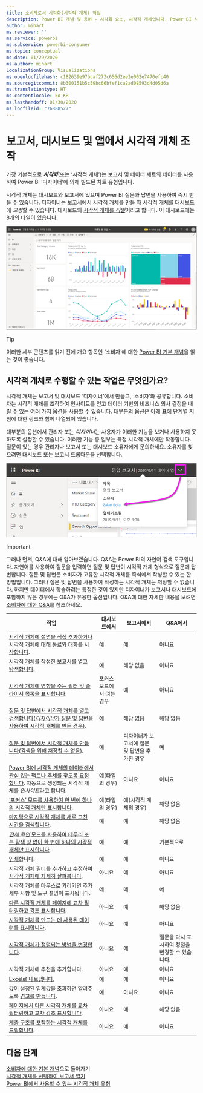 ```yaml
---
title: 소비자로서 시각화(시각적 개체) 작업
description: Power BI 개념 및 용어 - 시각화 요소, 시각적 개체입니다. Power BI 시각화, 시각적 개체란 무엇인가요?
author: mihart
ms.reviewer: ''
ms.service: powerbi
ms.subservice: powerbi-consumer
ms.topic: conceptual
ms.date: 01/29/2020
ms.author: mihart
LocalizationGroup: Visualizations
ms.openlocfilehash: c182639e97bcaf272c656d2ee2e002e7470efc40
ms.sourcegitcommit: 8b300151b5c59bc66bfef1ca2ad08593d4d05d6a
ms.translationtype: HT
ms.contentlocale: ko-KR
ms.lasthandoff: 01/30/2020
ms.locfileid: "76888527"
---
```

# <a name="interact-with-visuals-in-reports-dashboards-and-apps"></a>보고서, 대시보드 및 앱에서 시각적 개체 조작

가장 기본적으로 ***시각화***(또는 ‘시각적 개체’)는 보고서 및 데이터 세트의 데이터를 사용하여 Power BI ‘디자이너’에 의해 빌드된 차트 유형입니다.   

시각적 개체는 대시보드와 보고서에 있으며 Power BI 질문과 답변을 사용하여 즉시 만들 수 있습니다. 디자이너는 보고서에서 시각적 개체를 만들 때 시각적 개체를 대시보드에 *고정*할 수 있습니다. 대시보드의 [시각적 개체를 *타일*](end-user-tiles.md)이라고 합니다. 이 대시보드에는 8개의 타일이 있습니다. 

![타일이 있는 대시보드](media/end-user-visualizations/power-bi-dashboard.png)

> [!TIP]
> 이러한 세부 콘텐츠를 읽기 전에 개요 항목인 ‘소비자’에 대한 [Power BI 기본 개념](end-user-basic-concepts.md)을 읽는 것이 좋습니다. 

## <a name="what-can-i-do-with-visuals"></a>시각적 개체로 수행할 수 있는 작업은 무엇인가요?

시각적 개체는 보고서 및 대시보드 ‘디자이너’에서 만들고, ‘소비자’와 공유합니다.   소비자는 시각적 개체를 조작하여 인사이트를 얻고 데이터 기반의 비즈니스 의사 결정을 내릴 수 있는 여러 가지 옵션을 사용할 수 있습니다. 대부분의 옵션은 아래 표에 단계별 지침에 대한 링크와 함께 나열되어 있습니다.

대부분의 옵션에서 관리자 또는 *디자이너*는 사용자가 이러한 기능을 보거나 사용하지 못하도록 설정할 수 있습니다. 이러한 기능 중 일부는 특정 시각적 개체에만 작동합니다.  질문이 있는 경우 관리자나 보고서 또는 대시보드 소유자에게 문의하세요. 소유자를 찾으려면 대시보드 또는 보고서 드롭다운을 선택합니다. 

![소유자를 표시하는 제목 드롭다운](media/end-user-visualizations/power-bi-owner.png)


> [!IMPORTANT]
> 그러나 먼저, Q&A에 대해 알아보겠습니다. Q&A는 Power BI의 자연어 검색 도구입니다. 자연어를 사용하여 질문을 입력하면 질문 및 답변이 시각적 개체 형식으로 질문에 답변합니다. 질문 및 답변은 소비자가 고유한 시각적 개체를 즉석에서 작성할 수 있는 한 방법입니다. 그러나 질문 및 답변을 사용하여 작성하는 시각적 개체는 저장할 수 없습니다. 하지만 데이터에서 학습하려는 특정한 것이 있지만 디자이너가 보고서나 대시보드에 포함하지 않은 경우에는 Q&A가 유용한 옵션입니다. Q&A에 대한 자세한 내용을 보려면 [소비자에 대한 Q&A](end-user-q-and-a.md)를 참조하세요.



|작업  |대시보드에서  |보고서에서  | Q&A에서
|---------|---------|---------|--------|
|[시각적 개체에 설명을 직접 추가하거나 시각적 개체에 대해 동료와 대화를 시작합니다](end-user-comment.md).     |  예       |   예      |  아니요  |
|[시각적 개체를 작성한 보고서를 열고 탐색합니다](end-user-tiles.md).     |    예     |   해당 없음      |  아니요 |
|[시각적 개체에 영향을 주는 필터 및 슬라이서 목록을 표시합니다](end-user-report-filter.md).     |    포커스 모드에서 여는 경우     |   예      |  아니요 |
|[질문 및 답변에서 시각적 개체를 열고 검색합니다(*디자이너*가 질문 및 답변을 사용하여 시각적 개체를 만든 경우)](end-user-q-and-a.md).     |   예      |   해당 없음      |  해당 없음  |
|[질문 및 답변에서 시각적 개체를 만듭니다(검색을 위해 저장할 수 없음)](end-user-q-and-a.md).     |   예      |   디자이너가 보고서에 질문 및 답변을 추가한 경우      |  예  |
|[Power BI에 시각적 개체의 데이터에서 관심 있는 팩트나 추세를 찾도록 요청합니다](end-user-insights.md).  자동으로 생성되는 시각적 개체를 *인사이트*라고 합니다.     |    예(타일의 경우)    |  아니요       | 아니요   |
|[‘포커스’ 모드를 사용하여 한 번에 하나의 시각적 개체만 표시합니다](end-user-focus.md).      | 예(타일의 경우)        |   예(시각적 개체의 경우)      | 해당 없음  |
|[마지막으로 시각적 개체를 새로 고친 시간을 검색합니다](end-user-fresh.md).     |  예       |    예     | 해당 없음  |
|[*전체 화면* 모드를 사용하여 테두리 또는 탐색 창 없이 한 번에 하나의 시각적 개체만 표시합니다](end-user-focus.md).     |   예      |  예       | 기본적으로  |
|[인쇄](end-user-print.md)합니다.     |  예       |   예      | 아니요  |
|[시각적 개체 필터를 추가하고 수정하여 시각적 개체에 자세히 살펴봅니다](end-user-report-filter.md).     |    아니요     |   예      | 아니요  |
|시각적 개체를 마우스로 가리키면 추가 세부 사항 및 도구 설명이 표시됩니다.     |    예     |   예      | 예  |
|[다른 시각적 개체를 페이지에 교차 필터링하고 강조 표시합니다](end-user-interactions.md).    |   아니요      |   예      | 해당 없음  |
|[시각적 개체를 만드는 데 사용된 데이터를 표시합니다](end-user-show-data.md).     |  아니요       |   예      | 아니요  |
| [시각적 개체가 정렬되는 방법을 변경합니다](end-user-change-sort.md). | 아니요  | 예  | 질문을 다시 표시하여 정렬을 변경할 수 있습니다.  |
| 시각적 개체에 추천을 추가합니다. | 아니요  | 예  |  아니요 |
| [Excel로 내보냅니다.](end-user-export.md) | 예 | 예 | 아니요|
| 값이 설정된 임계값을 초과하면 알려주도록 [경고를 만듭니다](end-user-alerts.md).  | 예  | 아니요  | 아니요 |
| [페이지에서 다른 시각적 개체를 교차 필터링하고 교차 강조 표시합니다](end-user-report-filter.md).  | 아니요      | 예  | 해당 없음 |
| [계층 구조를 포함하는 시각적 개체를 드릴합니다](end-user-drill.md).  | 아니요  | 예   | 아니요 |

## <a name="next-steps"></a>다음 단계
[소비자에 대한 기본 개념](end-user-basic-concepts.md)으로 돌아가기    
[시각적 개체를 선택하여 보고서 열기](end-user-report-open.md)    
[Power BI에서 사용할 수 있는 시각적 개체 유형](end-user-visual-type.md)